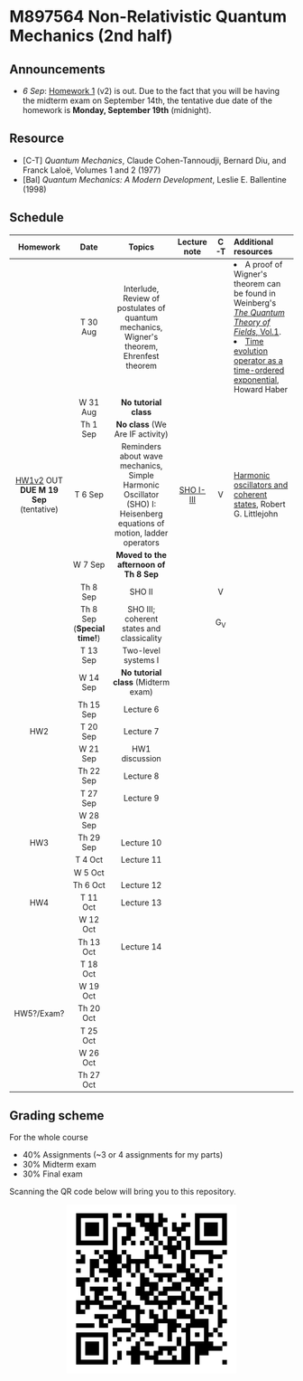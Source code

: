 # M897564 Non-Relativistic Quantum Mechanics (2nd half)

## Announcements

* *6 Sep*: [Homework 1](https://github.com/Ninnat/quantum-mechanics/blob/main/assignments/hw1v2.pdf) (v2) is out. Due to the fact that you will be having the midterm exam on September 14th, the tentative due date of the homework is **Monday, September 19th** (midnight).

<!--## Topics
* Review of the formalism of quantum mechanics
* The simple harmonic oscilator and coherent states
* Two-level systems, spin-1/2
* Angular momentum, symmetries and conservation laws, spin dynamics
* Addition of angular momenta, vector and tensor operators, the Wigner-Eckart theorem
* Central potentials and the hydrogen atom
* Additional topics if time permitted-->

## Resource

* [C-T] *Quantum Mechanics*, Claude Cohen-Tannoudji, Bernard Diu, and Franck Laloë, Volumes 1 and 2 (1977) 
* [Bal] *Quantum Mechanics: A Modern Development*, Leslie E. Ballentine (1998) 

## Schedule

|Homework|Date| Topics |Lecture note|C-T|Additional resources|
|:------:|:--:|:------:|:-----------:|:-:|:-------------------|
||T 30 Aug|Interlude, Review of postulates of quantum mechanics, Wigner's theorem, Ehrenfest theorem|||<li> A proof of Wigner's theorem can be found in Weinberg's [*The Quantum Theory of Fields*, Vol.1](https://www.amazon.com/Quantum-Theory-Fields-Foundations/dp/0521670535). <br> <li> [Time evolution operator as a time-ordered exponential](https://web.archive.org/web/20220709154510/http://scipp.ucsc.edu/~haber/ph215/TimeOrderedExp.pdf), Howard Haber|
||W 31 Aug|**No tutorial class**|
||Th 1 Sep|**No class** (We Are IF activity)|
|[HW1v2](https://github.com/Ninnat/quantum-mechanics/blob/main/assignments/hw1v2.pdf) OUT <br> **DUE M 19 Sep** (tentative)|T 6 Sep|Reminders about wave mechanics, Simple Harmonic Oscillator (SHO) I: Heisenberg equations of motion, ladder operators|[SHO I-III](https://github.com/Ninnat/quantum-mechanics/blob/main/lecture-notes/SHO.pdf) |V|[Harmonic oscillators and coherent states](https://web.archive.org/web/20190728092630/http://bohr.physics.berkeley.edu/classes/221/1011/notes/harmosc.pdf), Robert G. Littlejohn |
||W 7 Sep|**Moved to the afternoon of Th 8 Sep**|
||Th 8 Sep|SHO II||V|
||Th 8 Sep <br> (**Special time!**) |SHO III; coherent states and classicality||G<sub>V</sub>|
||T 13 Sep|Two-level systems I|
||W 14 Sep|**No tutorial class** (Midterm exam)|
||Th 15 Sep|Lecture 6|
|HW2|T 20 Sep|Lecture 7||
||W 21 Sep| HW1 discussion
||Th 22 Sep|Lecture 8|
||T 27 Sep|Lecture 9|
||W 28 Sep|
|HW3|Th 29 Sep|Lecture 10|
||T 4 Oct|Lecture 11|
||W 5 Oct|
||Th 6 Oct|Lecture 12|
|HW4|T 11 Oct|Lecture 13|
||W 12 Oct|
||Th 13 Oct|Lecture 14|
||T 18 Oct|
||W 19 Oct|
|HW5?/Exam?|Th 20 Oct|
||T 25 Oct|
||W 26 Oct|
||Th 27 Oct|

## Grading scheme

For the whole course
* 40% Assignments (~3 or 4 assignments for my parts)
* 30% Midterm exam
* 30% Final exam

Scanning the QR code below will bring you to this repository.

<p align="center">
  <img height="300" src="qr-code.png">
</p>
